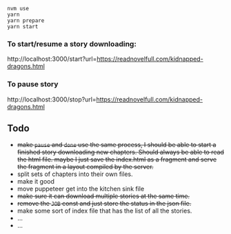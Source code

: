 ```
nvm use
yarn
yarn prepare
yarn start
```

### To start/resume a story downloading:

http://localhost:3000/start?url=https://readnovelfull.com/kidnapped-dragons.html

### To pause story

http://localhost:3000/stop?url=https://readnovelfull.com/kidnapped-dragons.html

## Todo

-   ~~make `pause` and `done` use the same process, I should be able to start a finished story downloading new chapters. Should always be able to read the html file. maybe I just save the index.html as a fragment and serve the fragment in a layout compiled by the server.~~
-   split sets of chapters into their own files.
-   make it good
-   move puppeteer get into the kitchen sink file
-   ~~make sure it can download multiple stories at the same time.~~
-   ~~remove the `JOB` const and just store the status in the json file.~~
-   make some sort of index file that has the list of all the stories.
-   ...
-   ...
